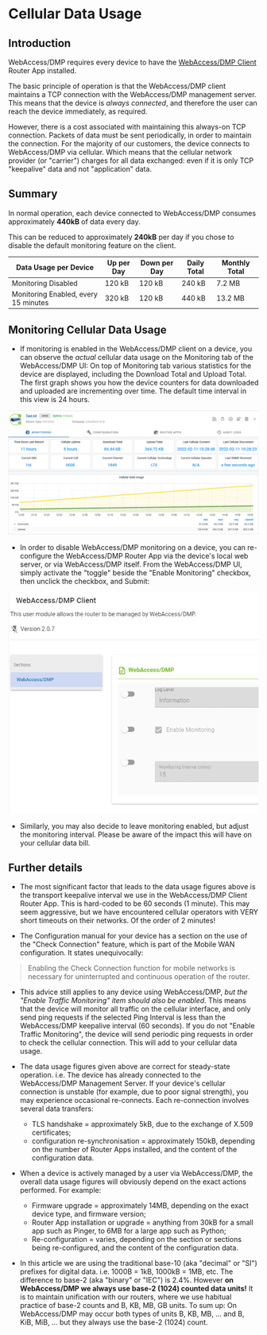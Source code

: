 # Cellular Data Usage

## Introduction

WebAccess/DMP requires every device to have the [WebAccess/DMP Client](https://ep.advantech-bb.cz/products/software/user-modules#webaccessdmp-client) Router App installed.

The basic principle of operation is that the WebAccess/DMP client maintains a TCP connection with the WebAccess/DMP management server.
This means that the device is *always connected*, and therefore the user can reach the device immediately, as required.

However, there is a cost associated with maintaining this always-on TCP connection.
Packets of data must be sent periodically, in order to maintain the connection.
For the majority of our customers, the device connects to WebAccess/DMP via cellular.
Which means that the cellular network provider (or "carrier") charges for all data exchanged: even if it is only TCP "keepalive" data and not "application" data.

## Summary

In normal operation, each device connected to WebAccess/DMP consumes approximately **440kB** of data every day.

This can be reduced to approximately **240kB** per day if you chose to disable the default monitoring feature on the client.

| Data Usage per Device                | Up per Day | Down per Day | Daily Total   | Monthly Total   |
| ------------------------------------ | ---------- | ------------ | ------------- | --------------- |
| Monitoring Disabled                  | 120 kB     | 120 kB       | 240 kB        | 7.2 MB          |
| Monitoring Enabled, every 15 minutes | 320 kB     | 120 kB       | 440 kB        | 13.2 MB         |

## Monitoring Cellular Data Usage


* If monitoring is enabled in the WebAccess/DMP client on a device, you can observe the *actual* cellular data usage on the Monitoring tab of the WebAccess/DMP UI: On top of Monitoring tab various statistics for the  device are displayed, including the Download Total and Upload Total. The first graph shows you how the device counters for data downloaded and uploaded are incrementing over time.
The default time interval in this view is 24 hours.

![Device Dashboard](./05dev1.png "Device Dashboard")

* In order to disable WebAccess/DMP monitoring on a device, you can re-configure the WebAccess/DMP Router App via the device's local web server, or via WebAccess/DMP itself. From the WebAccess/DMP UI, simply activate the "toggle" beside the "Enable Monitoring" checkbox, then unclick the checkbox, and Submit:

![alt text](./client_config.png "WebAccess/DMP Client configuration options")

* Similarly, you may also decide to leave monitoring enabled, but adjust the monitoring interval.
Please be aware of the impact this will have on your cellular data bill.

## Further details

* The most significant factor that leads to the data usage figures above is the transport keepalive interval we use in the WebAccess/DMP Client Router App.
This is hard-coded to be 60 seconds (1 minute). This may seem aggressive, but we have encountered cellular operators with VERY short timeouts on their networks. Of the order of 2 minutes!

* The Configuration manual for your device has a section on the use of the "Check Connection" feature, which is part of the Mobile WAN configuration.
It states unequivocally:

> Enabling the Check Connection function for mobile networks is necessary for uninterrupted and continuous operation of the router.

* This advice still applies to any device using WebAccess/DMP, *but the "Enable Traffic Monitoring" item should also be enabled.*
This means that the device will monitor all traffic on the cellular interface, and only send ping requests if the selected Ping Interval is less than the WebAccess/DMP keepalive interval (60 seconds).
If you do not "Enable Traffic Monitoring", the device will send periodic ping requests in order to check the cellular connection. This will add to your cellular data usage.

* The data usage figures given above are correct for steady-state operation. i.e. The device has already connected to the WebAccess/DMP Management Server.
If your device's cellular connection is unstable (for example, due to poor signal strength), you may experience occasional re-connects.
Each re-connection involves several data transfers:
  * TLS handshake = approximately 5kB, due to the exchange of X.509 certificates;
  * configuration re-synchronisation = approximately 150kB, depending on the number of Router Apps installed, and the content of the configuration data. 

* When a device is actively managed by a user via WebAccess/DMP, the overall data usage figures will obviously depend on the exact actions performed.
For example:
  * Firmware upgrade = approximately 14MB, depending on the exact device type, and firmware version;
  * Router App installation or upgrade = anything from 30kB for a small app such as Pinger, to 6MB for a large app such as Python;
  * Re-configuration = varies, depending on the section or sections being re-configured, and the content of the configuration data.

* In this article we are using the traditional base-10 (aka "decimal" or "SI") prefixes for digital data. i.e. 1000B = 1kB, 1000kB = 1MB, etc. The difference to base-2 (aka "binary" or "IEC") is 2.4%. However **on WebAccess/DMP we always use base-2 (1024) counted data units!** It is to maintain unification with our routers, where we use habitual practice of base-2 counts and B, KB, MB, GB units. To sum up: On WebAccess/DMP may occur both types of units B, KB, MB, ... and B, KiB, MiB, ... but they always use the base-2 (1024) count.